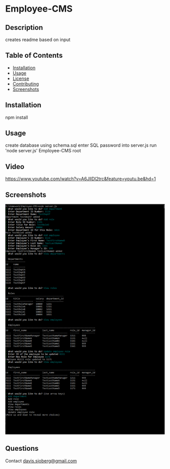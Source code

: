 # Employee-CMS


## Description 

creates readme based on input

## Table of Contents

* [Installation](#installation)
* [Usage](#usage)
* [License](#license)
* [Contributing](#contributing)
* [Screenshots](#screenshots)
        
## Installation

npm install

## Usage 

create database using schema.sql
enter SQL password into server.js
run 'node server.js' Employee-CMS root

## Video

https://www.youtube.com/watch?v=A6JllDl2trc&feature=youtu.be&hd=1

## Screenshots

![](Screenshots/FunctioningApp.png)

## Questions

Contact
davis.sjoberg@gmail.com

        